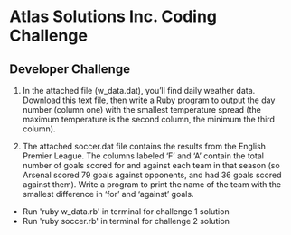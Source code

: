 # Atlas Solutions Inc. Coding Challenge

## Developer Challenge

1. In the attached file (w_data.dat), you’ll find daily weather data. Download this text file, then write a Ruby program to output the day number (column one) with the smallest temperature spread (the maximum temperature is the second column, the minimum the third column).
 

2. The attached soccer.dat file contains the results from the English Premier League. The columns labeled ‘F’ and ‘A’ contain the total number of goals scored for and against each team in that season (so Arsenal scored 79 goals against opponents, and had 36 goals scored against them). Write a program to print the name of the team with the smallest difference in ‘for’ and ‘against’ goals.

- Run 'ruby w_data.rb' in terminal for challenge 1 solution
- Run 'ruby soccer.rb' in terminal for challenge 2 solution
